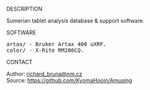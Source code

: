 
DESCRIPTION

Sumerian tablet analysis database  & support software.

SOFTWARE
<pre>
artax/ - Bruker Artax 400 uXRF.
color/ - X-Rite RM200CQ.
</pre>
CONTACT

Author: richard_bruna@nm.cz<br>
Source: https://github.com/KyomaHooin/Amusing

